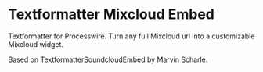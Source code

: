 # Textformatter Mixcloud Embed
Textformatter for Processwire.
Turn any full Mixcloud url into a customizable Mixcloud widget.

Based on TextformatterSoundcloudEmbed by Marvin Scharle.
